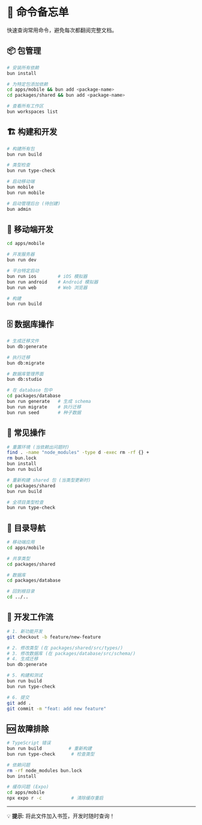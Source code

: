 # 🚀 命令备忘单

快速查询常用命令，避免每次都翻阅完整文档。

## 📦 包管理

```bash
# 安装所有依赖
bun install

# 为特定包添加依赖
cd apps/mobile && bun add <package-name>
cd packages/shared && bun add <package-name>

# 查看所有工作区
bun workspaces list
```

## 🏗️ 构建和开发

```bash
# 构建所有包
bun run build

# 类型检查
bun run type-check

# 启动移动端
bun mobile
bun run mobile

# 启动管理后台 (待创建)
bun admin
```

## 📱 移动端开发

```bash
cd apps/mobile

# 开发服务器
bun run dev

# 平台特定启动
bun run ios        # iOS 模拟器
bun run android    # Android 模拟器
bun run web        # Web 浏览器

# 构建
bun run build
```

## 🗄️ 数据库操作

```bash
# 生成迁移文件
bun db:generate

# 执行迁移
bun db:migrate

# 数据库管理界面
bun db:studio

# 在 database 包中
cd packages/database
bun run generate   # 生成 schema
bun run migrate    # 执行迁移
bun run seed       # 种子数据
```

## 🔧 常见操作

```bash
# 重置环境 (当依赖出问题时)
find . -name "node_modules" -type d -exec rm -rf {} +
rm bun.lock
bun install
bun run build

# 重新构建 shared 包 (当类型更新时)
cd packages/shared
bun run build

# 全项目类型检查
bun run type-check
```

## 📂 目录导航

```bash
# 移动端应用
cd apps/mobile

# 共享类型
cd packages/shared

# 数据库
cd packages/database

# 回到根目录
cd ../..
```

## 🎯 开发工作流

```bash
# 1. 新功能开发
git checkout -b feature/new-feature

# 2. 修改类型 (在 packages/shared/src/types/)
# 3. 修改数据库 (在 packages/database/src/schema/)
# 4. 生成迁移
bun db:generate

# 5. 构建和测试
bun run build
bun run type-check

# 6. 提交
git add .
git commit -m "feat: add new feature"
```

## 🆘 故障排除

```bash
# TypeScript 错误
bun run build          # 重新构建
bun run type-check      # 检查类型

# 依赖问题
rm -rf node_modules bun.lock
bun install

# 缓存问题 (Expo)
cd apps/mobile
npx expo r -c           # 清除缓存重启
```

---

💡 **提示**: 将此文件加入书签，开发时随时查询！ 